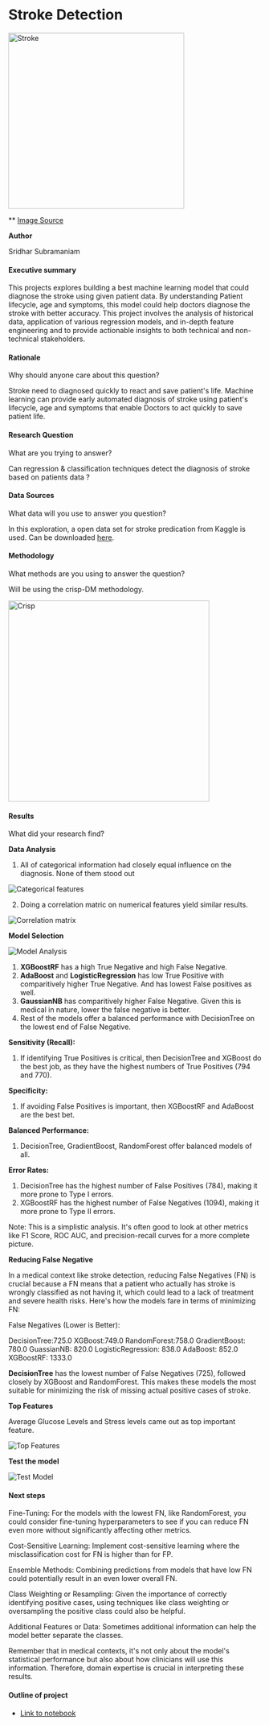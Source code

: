 # Stroke Detection
<img src="images/stroke_image.jpg" alt="Stroke" style="max-width: 100%;" width="350">

** [Image Source](https://vitals.sutterhealth.org/stroke-and-heart-attack-rapid-response-timing-is-everything/)

**Author**

Sridhar Subramaniam

#### Executive summary
This projects explores building a best machine learning model that could diagnose the stroke using given patient data. By understanding Patient lifecycle, age and symptoms, this model could help doctors diagnose the stroke with better accuracy. This project involves the analysis of historical data, application of various regression models, and in-depth feature engineering and to provide actionable insights to both technical and non-technical stakeholders.


#### Rationale
Why should anyone care about this question?

Stroke need to diagnosed quickly to react and save patient's life. Machine learning can provide early automated diagnosis of stroke using patient's lifecycle, age and symptoms that enable Doctors to act quickly to save patient life. 


#### Research Question
What are you trying to answer?

Can regression & classification techniques detect the diagnosis of stroke based on patients data ?

#### Data Sources
What data will you use to answer you question?

In this exploration, a open data set for stroke predication from Kaggle is used. Can be downloaded [here](https://www.kaggle.com/datasets/teamincribo/stroke-prediction/).


#### Methodology
What methods are you using to answer the question?

Will be using the crisp-DM methodology.

<img src="images/crisp.png" alt="Crisp" style="max-width: 100%;" width="400">

#### Results
What did your research find?

**Data Analysis**
1. All of categorical information had closely equal influence on the diagnosis. None of them stood out

![Categorical features](images/category_features.png)

2. Doing a correlation matric on numerical features yield similar results.

![Correlation matrix](images/corr_heatmap.png)

**Model Selection**

![Model Analysis](images/model_analysis.png)

1. **XGBoostRF** has a high True Negative and high False Negative.
2. **AdaBoost** and **LogisticRegression** has low True Positive with comparitively higher True Negative. And has lowest False positives as well.
3. **GaussianNB** has comparitively higher False Negative. Given this is medical in nature, lower the false negative is better.
4. Rest of the models offer a balanced performance with DecisionTree on the lowest end of False Negative.

**Sensitivity (Recall):**

1. If identifying True Positives is critical, then DecisionTree and XGBoost do the best job, as they have the highest numbers of True Positives (794 and 770).

**Specificity:**

1. If avoiding False Positives is important, then XGBoostRF and AdaBoost are the best bet.

**Balanced Performance:**

1. DecisionTree, GradientBoost, RandomForest offer balanced models of all.

**Error Rates:**

1. DecisionTree has the highest number of False Positives (784), making it more prone to Type I errors.
2. XGBoostRF has the highest number of False Negatives (1094), making it more prone to Type II errors.


Note: This is a simplistic analysis. It's often good to look at other metrics like F1 Score, ROC AUC, and precision-recall curves for a more complete picture.

**Reducing False Negative**

In a medical context like stroke detection, reducing False Negatives (FN) is crucial because a FN means that a patient who actually has stroke is wrongly classified as not having it, which could lead to a lack of treatment and severe health risks. Here's how the models fare in terms of minimizing FN:

False Negatives (Lower is Better):

DecisionTree:725.0
XGBoost:749.0
RandomForest:758.0
GradientBoost: 780.0
GuassianNB: 820.0
LogisticRegression: 838.0
AdaBoost: 852.0
XGBoostRF: 1333.0

**DecisionTree** has the lowest number of False Negatives (725), followed closely by XGBoost and RandomForest. This makes these models the most suitable for minimizing the risk of missing actual positive cases of stroke.

**Top Features**

Average Glucose Levels and Stress levels came out as top important feature.

![Top Features](images/top_features.png)

**Test the model**

![Test Model](images/test_model.png)


#### Next steps

Fine-Tuning: For the models with the lowest FN, like RandomForest, you could consider fine-tuning hyperparameters to see if you can reduce FN even more without significantly affecting other metrics.

Cost-Sensitive Learning: Implement cost-sensitive learning where the misclassification cost for FN is higher than for FP.

Ensemble Methods: Combining predictions from models that have low FN could potentially result in an even lower overall FN.

Class Weighting or Resampling: Given the importance of correctly identifying positive cases, using techniques like class weighting or oversampling the positive class could also be helpful.

Additional Features or Data: Sometimes additional information can help the model better separate the classes.

Remember that in medical contexts, it's not only about the model's statistical performance but also about how clinicians will use this information. Therefore, domain expertise is crucial in interpreting these results.

#### Outline of project

- [Link to notebook](./stroke_prediction.ipynb)